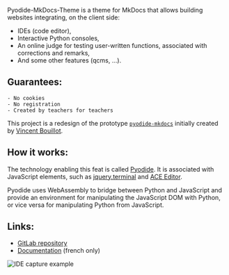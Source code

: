 Pyodide-MkDocs-Theme is a theme for MkDocs that allows building websites integrating, on the client side:

- IDEs (code editor),
- Interactive Python consoles,
- An online judge for testing user-written functions, associated with corrections and remarks,
- And some other features (qcms, ...).

## Guarantees:

    - No cookies
    - No registration
    - Created by teachers for teachers

This project is a redesign of the prototype [`pyodide-mkdocs`](https://bouillotvincent.gitlab.io/pyodide-mkdocs/) initially created by [Vincent Bouillot](https://gitlab.com/bouillotvincent/).

## How it works:

The technology enabling this feat is called [Pyodide](https://pyodide.org/en/stable/). It is associated with JavaScript elements, such as [jquery.terminal](https://terminal.jcubic.pl/api_reference.php) and [ACE Editor](https://ace.c9.io/).

Pyodide uses WebAssembly to bridge between Python and JavaScript and provide an environment for manipulating the JavaScript DOM with Python, or vice versa for manipulating Python from JavaScript.


## Links:

* [GitLab repository](https://gitlab.com/frederic-zinelli/pyodide-mkdocs-theme)
* [Documentation](http://frederic-zinelli.gitlab.io/pyodide-mkdocs-theme/) (french only)



![IDE capture example](http://frederic-zinelli.gitlab.io/pyodide-mkdocs-theme/assets/pyodide-mkdocs-theme-ex.png)
